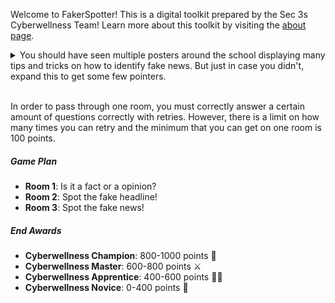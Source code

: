 ﻿Welcome to FakerSpotter! This is a digital toolkit prepared by the Sec 3s Cyberwellness Team! Learn more about this toolkit by visiting the [about page](./about).

<details>

<summary>
You should have seen multiple posters around the school displaying many tips and tricks on how to identify fake news. But just in case you didn't, expand this to get some few pointers.
</summary>

##### Distinguish a factual statement

You need to ask yourself these questions in order to determine if it is a factual statement:

* Can the statement **be proved or demonstrated** to be true? 
* Can the statement **be observed in practice** or operation?
* Can you see it happen? _(using common sense)_
* Can the statement **be verified by witnesses**, manuscripts, or documents?

Examples of these factual statements are:

* King John of England signed the Magna Carta in 1215.
* There are 50 states in the United States.
* Beethoven had a reputation as a virtuoso pianist.

##### Distinguish a opinion statement

You should use two types of words to identify opinions:

* **Biased Words** (e.g. bad, worse, worst, good, better, best, worthwhile, worthless)
* **Qualifiers** (e.g. all, always, likely, never, might seem, possibly, probably, should)

There are three common types of opinion statements:

* Positions on controversial issues _(common on headlines)_
* Predictions about things in the future _(common on headlines)_
* Evaluations of people, places, and things

Examples of these opinion statements are:

* To solve traffic, it is better to invest in subways and trains than in road widening programs.
* It is better to live in Singapore than in Japan.
* Dennise is the best programmer in the world.

</details>

<br/>

In order to pass through one room, you must correctly answer a certain amount of questions correctly with retries. However, there is a limit on how many times you can retry and the minimum that you can get on one room is 100 points.

##### Game Plan

* **Room 1**: Is it a fact or a opinion?
* **Room 2**: Spot the fake headline!
* **Room 3**: Spot the fake news!

##### End Awards

* **Cyberwellness Champion**: 800-1000 points 👑
* **Cyberwellness Master**: 600-800 points ⚔
* **Cyberwellness Apprentice**: 400-600 points 💁‍♂️
* **Cyberwellness Novice**: 0-400 points 🤔